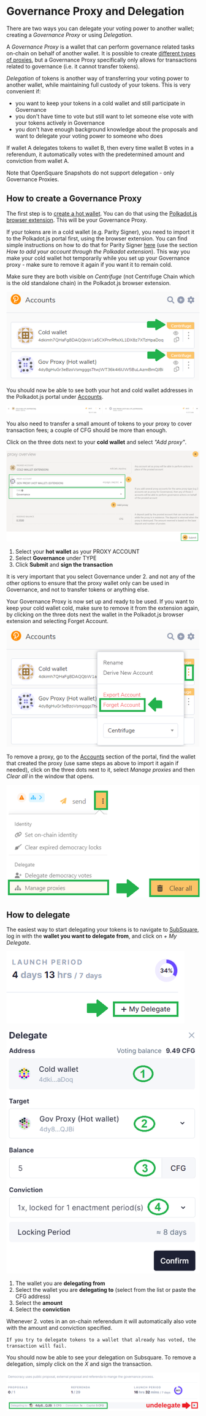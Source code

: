 # Governance Proxy and Delegation

There are two ways you can delegate your voting power to another wallet; creating a *Governance Proxy* or using *Delegation*.

A *Governance Proxy* is a wallet that can perform governance related tasks on-chain on behalf of another wallet. It is possible to create [different types of proxies](https://wiki.polkadot.network/docs/learn-proxies), but a Governance Proxy specifically only allows for transactions related to governance (i.e. it cannot transfer tokens).

*Delegation* of tokens is another way of transferring your voting power to another wallet, while maintaining full custody of your tokens. This is very convenient if:

* you want to keep your tokens in a cold wallet and still participate in Governance
* you don't have time to vote but still want to let someone else vote with your tokens actively in Governance
* you don't have enough background knowledge about the proposals and want to delegate your voting power to someone who does

If wallet A delegates tokens to wallet B, then every time wallet B votes in a referendum, it automatically votes with the predetermined amount and conviction from wallet A. 

Note that OpenSquare Snapshots do not support delegation - only Governance Proxies.

## How to create a Governance Proxy

The first step is to [create a hot wallet](https://docs.centrifuge.io/use/setup-wallet/). You can do that using the [Polkadot.js browser extension](https://polkadot.js.org/extension/). This will be your Governance Proxy.

If your tokens are in a cold wallet (e.g. Parity Signer), you need to import it to the Polkadot.js portal first, using the browser extension. You can find simple instructions on how to do that for Parity Signer [here](https://support.polkadot.network/support/solutions/articles/65000182010-how-to-add-a-parity-signer-account-on-polkadot-js-ui) (use the section *How to add your account through the Polkadot extension*). This way you make your cold wallet hot temporarily while you set up your Governance proxy - make sure to remove it again if you want it to remain cold.

Make sure they are both visible on *Centrifuge* (not Centrifuge Chain which is the old standalone chain) in the Polkadot.js browser extension.

![](./images/VisibilityJS.png)

You should now be able to see both your hot and cold wallet addresses in the Polkadot.js portal under [Accounts](https://polkadot.js.org/apps/?rpc=wss%3A%2F%2Ffullnode.parachain.centrifuge.io#/accounts). 

![](./images/Accounts.png)

You also need to transfer a small amount of tokens to your proxy to cover transaction fees; a couple of CFG should be more than enough.

Click on the three dots next to your **cold wallet** and select *"Add proxy"*. 

![](./images/Proxy.png)

1. Select your **hot wallet** as your PROXY ACCOUNT
2. Select **Governance** under TYPE 
3. Click **Submit** and **sign the transaction**

It is very important that you select Governance under 2. and not any of the other options to ensure that the proxy wallet only can be used in Governance, and not to transfer tokens or anything else.

Your Governance Proxy is now set up and ready to be used. If you want to keep your cold wallet cold, make sure to remove it from the extension again, by clicking on the three dots next the wallet in the Polkadot.js browser extension and selecting Forget Account.

![](./images/Forget.png)

To remove a proxy, go to the [Accounts](https://polkadot.js.org/apps/?rpc=wss%3A%2F%2Ffullnode.parachain.centrifuge.io#/accounts) section of the portal, find the wallet that created the proxy (use same steps as above to import it again if needed), click on the three dots next to it, select *Manage proxies* and then *Clear all* in the window that opens.

![](./images/ClearProxy.png)

## How to delegate

The easiest way to start delegating your tokens is to navigate to [SubSquare](https://centrifuge.subsquare.io/democracy/referenda), log in with the **wallet you want to delegate from**, and click on *+ My Delegate*.

![](./images/MyDelegate.png)

![](./images/Delegate.png)

1. The wallet you are **delegating from**
2. Select the wallet you are **delegating to** (select from the list or paste the CFG address)
3. Select the **amount**
4. Select the **conviction**

Whenever 2. votes in an on-chain referendum it will automatically also vote with the amount and conviction specified.

```
If you try to delegate tokens to a wallet that already has voted, the transaction will fail.
```

You should now be able to see your delegation on Subsquare. To remove a delegation, simply click on the *X* and sign the transaction.

![](./images/Undelegate.png)